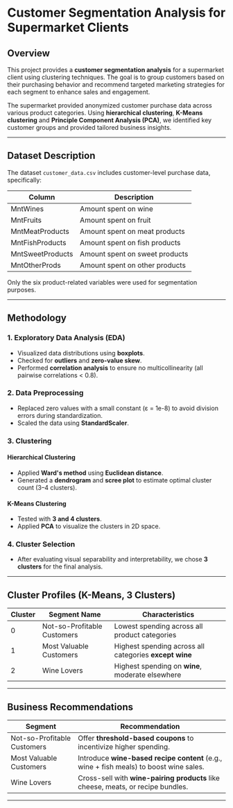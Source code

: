 # Customer Segmentation Analysis for Supermarket Clients

## Overview
This project provides a **customer segmentation analysis** for a supermarket client using clustering techniques. The goal is to group customers based on their purchasing behavior and recommend targeted marketing strategies for each segment to enhance sales and engagement.

The supermarket provided anonymized customer purchase data across various product categories. Using **hierarchical clustering**, **K-Means clustering** and **Principle Component Analysis (PCA)**, we identified key customer groups and provided tailored business insights.

---

## Dataset Description
The dataset `customer_data.csv` includes customer-level purchase data, specifically:

| Column             | Description                                 |
|--------------------|---------------------------------------------|
| MntWines           | Amount spent on wine                        |
| MntFruits          | Amount spent on fruit                       |
| MntMeatProducts    | Amount spent on meat products               |
| MntFishProducts    | Amount spent on fish products               |
| MntSweetProducts   | Amount spent on sweet products              |
| MntOtherProds      | Amount spent on other products              |

Only the six product-related variables were used for segmentation purposes.

---

## Methodology

### 1. Exploratory Data Analysis (EDA)
- Visualized data distributions using **boxplots**.
- Checked for **outliers** and **zero-value skew**.
- Performed **correlation analysis** to ensure no multicollinearity (all pairwise correlations < 0.8).

### 2. Data Preprocessing
- Replaced zero values with a small constant (ε = 1e-8) to avoid division errors during standardization.
- Scaled the data using **StandardScaler**.

### 3. Clustering
#### Hierarchical Clustering
- Applied **Ward's method** using **Euclidean distance**.
- Generated a **dendrogram** and **scree plot** to estimate optimal cluster count (3–4 clusters).

#### K-Means Clustering
- Tested with **3 and 4 clusters**.
- Applied **PCA** to visualize the clusters in 2D space.

### 4. Cluster Selection
- After evaluating visual separability and interpretability, we chose **3 clusters** for the final analysis.

---

## Cluster Profiles (K-Means, 3 Clusters)

| Cluster | Segment Name               | Characteristics                                                                 |
|---------|----------------------------|----------------------------------------------------------------------------------|
| 0       | Not-so-Profitable Customers| Lowest spending across all product categories                                   |
| 1       | Most Valuable Customers    | Highest spending across all categories **except wine**                          |
| 2       | Wine Lovers                | Highest spending on **wine**, moderate elsewhere                                |

---

## Business Recommendations

| Segment                     | Recommendation                                                                 |
|-----------------------------|----------------------------------------------------------------------------------|
| Not-so-Profitable Customers| Offer **threshold-based coupons** to incentivize higher spending.               |
| Most Valuable Customers    | Introduce **wine-based recipe content** (e.g., wine + fish meals) to boost wine sales. |
| Wine Lovers                | Cross-sell with **wine-pairing products** like cheese, meats, or recipe bundles. |

---

